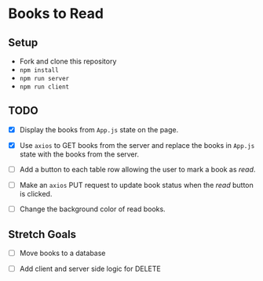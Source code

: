 # Books to Read

## Setup

- Fork and clone this repository
- `npm install`
- `npm run server`
- `npm run client`

## TODO

- [x] Display the books from `App.js` state on the page.
- [x] Use `axios` to GET books from the server and replace the books in `App.js` state with the books from the server.
- [ ] Add a button to each table row allowing the user to mark a book as *read*.
- [ ] Make an `axios` PUT request to update book status when the *read* button is clicked.
- [ ] Change the background color of read books.


## Stretch Goals

- [ ] Move books to a database
- [ ] Add client and server side logic for DELETE

